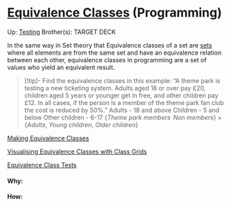 # [Equivalence Classes](equivalence_classes) (Programming)

Up: [Testing](testing)
Brother(s):
TARGET DECK

In the same way in Set theory that Equivalence classes of a set are [sets](sets) where all elements are from the same set and have an equivalence relation between each other, equivalence classes in programming are a set of values who yield an equivalent result.

> [!tip]- Find the equivalence classes in this example: “A theme park is testing a new ticketing system. Adults aged 18 or over pay £20, children aged 5 years or younger get in free, and other children pay £12. In all cases, if the person is a member of the theme park fan club the cost is reduced by 50%.”
> Adults - 18 and above
> Children - 5 and below
> Other children - 6-17
> $\{Theme\ park\ members\,\ Non\ members\} \times \{Adults,\ Young\ children,\ Older\ children\}$

[Making Equivalence Classes](making_equivalence_classes)

[Visualising Equivalence Classes with Class Grids](visualising_equivalence_classes_with_class_grids)

[Equivalence Class Tests](equivalence_class_tests)





























#### Why:
#### How:










